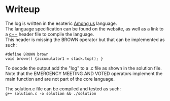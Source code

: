 # Writeup

The log is written in the esoteric [Among us](https://esolangs.org/wiki/Among_Us) language.  
The language specification can be found on the website, as well as a link to a [c++](https://github.com/toc8730/amonguscpp/blob/main/amongus.h) header file to compile the language.  
This header is missing the BROWN operator but that can be implemented as such: 
```
#define BROWN brown
void brown() {accumulator1 = stack.top(); }
```
To decode the output add the "log" to a .c file as shown in the solution file.  
Note that the EMERGENCY MEETING AND VOTED operators implement the main function and are not part of the core language.

The solution.c file can be compiled and tested as such:  
`g++ solution.c -o solution && ./solution`